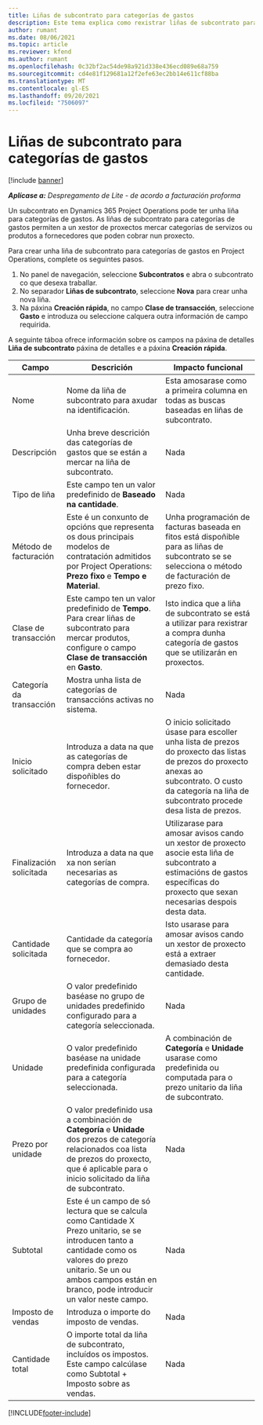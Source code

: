 ```yaml
---
title: Liñas de subcontrato para categorías de gastos
description: Este tema explica como rexistrar liñas de subcontrato para gastos e usar os campos para rexistrar a compra de tempo de fornecedores.
author: rumant
ms.date: 08/06/2021
ms.topic: article
ms.reviewer: kfend
ms.author: rumant
ms.openlocfilehash: 0c32bf2ac54de98a921d338e436ecd089e68a759
ms.sourcegitcommit: cd4e81f129681a12f2efe63ec2bb14e611cf88ba
ms.translationtype: MT
ms.contentlocale: gl-ES
ms.lasthandoff: 09/20/2021
ms.locfileid: "7506097"
---
```

#  <a name="subcontract-lines-for-expense-categories"></a>Liñas de subcontrato para categorías de gastos

[!include [banner](../../includes/dataverse-preview.md)]

_**Aplícase a:** Despregamento de Lite - de acordo a facturación proforma_

Un subcontrato en Dynamics 365 Project Operations pode ter unha liña para categorías de gastos. As liñas de subcontrato para categorías de gastos permiten a un xestor de proxectos mercar categorías de servizos ou produtos a fornecedores que poden cobrar nun proxecto.

Para crear unha liña de subcontrato para categorías de gastos en Project Operations, complete os seguintes pasos.

1. No panel de navegación, seleccione **Subcontratos** e abra o subcontrato co que desexa traballar.
2. No separador **Liñas de subcontrato**, seleccione **Nova** para crear unha nova liña.
3. Na páxina **Creación rápida**, no campo **Clase de transacción**, seleccione **Gasto** e introduza ou seleccione calquera outra información de campo requirida.

A seguinte táboa ofrece información sobre os campos na páxina de detalles **Liña de subcontrato** páxina de detalles e a páxina **Creación rápida**.

| **Campo** | **Descrición** | **Impacto funcional** |
| --- | --- | --- |
| Nome | Nome da liña de subcontrato para axudar na identificación. | Esta amosarase como a primeira columna en todas as buscas baseadas en liñas de subcontrato. |
| Descripción | Unha breve descrición das categorías de gastos que se están a mercar na liña de subcontrato. | Nada |
|Tipo de liña | Este campo ten un valor predefinido de **Baseado na cantidade**. |Nada |
| Método de facturación | Este é un conxunto de opcións que representa os dous principais modelos de contratación admitidos por Project Operations: **Prezo fixo** e **Tempo e Material**. | Unha programación de facturas baseada en fitos está dispoñible para as liñas de subcontrato se se selecciona o método de facturación de prezo fixo. |
| Clase de transacción | Este campo ten un valor predefinido de **Tempo**. Para crear liñas de subcontrato para mercar produtos, configure o campo **Clase de transacción** en **Gasto**.  | Isto indica que a liña de subcontrato se está a utilizar para rexistrar a compra dunha categoría de gastos que se utilizarán en proxectos. |
| Categoría da transacción | Mostra unha lista de categorías de transaccións activas no sistema. |Nada |
| Inicio solicitado | Introduza a data na que as categorías de compra deben estar dispoñibles do fornecedor. | O inicio solicitado úsase para escoller unha lista de prezos do proxecto das listas de prezos do proxecto anexas ao subcontrato. O custo da categoría na liña de subcontrato procede desa lista de prezos. |
| Finalización solicitada | Introduza a data na que xa non serían necesarias as categorías de compra. | Utilizarase para amosar avisos cando un xestor de proxecto asocie esta liña de subcontrato a estimacións de gastos específicas do proxecto que sexan necesarias despois desta data. |
| Cantidade solicitada | Cantidade da categoría que se compra ao fornecedor. | Isto usarase para amosar avisos cando un xestor de proxecto está a extraer demasiado desta cantidade.|
| Grupo de unidades | O valor predefinido baséase no grupo de unidades predefinido configurado para a categoría seleccionada. |Nada |
| Unidade | O valor predefinido baséase na unidade predefinida configurada para a categoría seleccionada.  | A combinación de **Categoría** e **Unidade** usarase como predefinida ou computada para o prezo unitario da liña de subcontrato.  |
| Prezo por unidade | O valor predefinido usa a combinación de **Categoría** e **Unidade** dos prezos de categoría relacionados coa lista de prezos do proxecto, que é aplicable para o inicio solicitado da liña de subcontrato. |Nada |
| Subtotal | Este é un campo de só lectura que se calcula como Cantidade X Prezo unitario, se se introducen tanto a cantidade como os valores do prezo unitario. Se un ou ambos campos están en branco, pode introducir un valor neste campo. |Nada |
| Imposto de vendas | Introduza o importe do imposto de vendas. |Nada |
| Cantidade total | O importe total da liña de subcontrato, incluídos os impostos. Este campo calcúlase como Subtotal + Imposto sobre as vendas. |Nada |


[!INCLUDE[footer-include](../../includes/footer-banner.md)]
